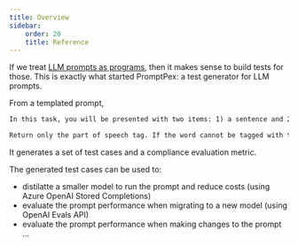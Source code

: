```yaml
---
title: Overview
sidebar:
    order: 20
    title: Reference
---
```


If we treat [LLM prompts as programs](/promptpex/reference/prompts-are-programs), then it makes sense to build tests for those.
This is exactly what started PromptPex: a test generator for LLM prompts.

From a templated prompt,

```md title="speech-tag.prompty" wrap
In this task, you will be presented with two items: 1) a sentence and 2) a word contained in that sentence. You have to determine the part of speech for a given word and return just the tag for the word's part of speech. ​

Return only the part of speech tag. If the word cannot be tagged with the listed tags, return Unknown. If you are unable to tag the word, return CantAnswer.
```

It generates a set of test cases and a compliance evaluation metric.

The generated test cases can be used to:

- distilatte a smaller model to run the prompt and reduce costs (using Azure OpenAI Stored Completions)
- evaluate the prompt performance when migrating to a new model (using OpenAI Evals API)
- evaluate the prompt performance when making changes to the prompt
...